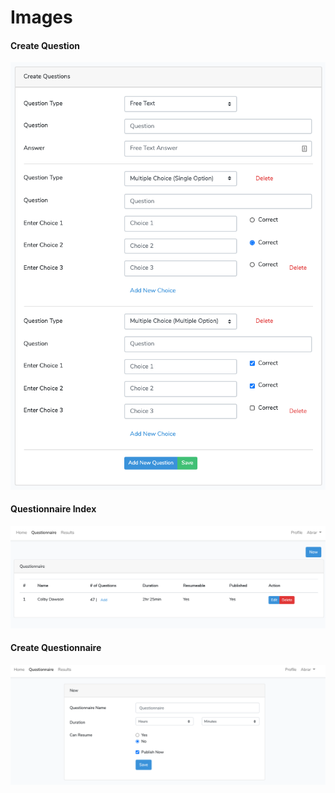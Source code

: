 # Images 

#### Create Question
![Screenshot](y-question-add.png)

#### Questionnaire Index
![Screenshot](y-questionnaire.png)

#### Create Questionnaire
![Screenshot](y-questionnaire-add.png)
